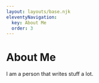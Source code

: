```yaml
---
layout: layouts/base.njk
eleventyNavigation:
  key: About Me
  order: 3
---
```

# About Me

I am a person that writes stuff a lot.
